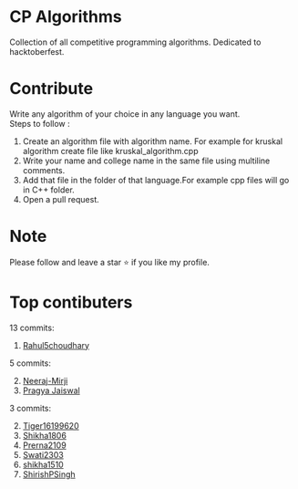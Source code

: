 # CP Algorithms
Collection of all competitive programming algorithms. Dedicated to hacktoberfest.

# Contribute

Write any algorithm of your choice in any language you want.<br>
Steps to follow :
1. Create an algorithm file with algorithm name. For example for kruskal algorithm create file like kruskal_algorithm.cpp
2. Write your name and college name in the same file using multiline comments.
3. Add that file in the folder of that language.For example cpp files will go in C++ folder.
4. Open a pull request.

# Note
Please follow and leave a star ⭐ if you like my profile.

# Top contibuters
13 commits:

1. [Rahul5choudhary](https://github.com/Rahul5choudhary) 

5 commits:

2. [Neeraj-Mirji](https://github.com/Neeraj-Mirji)
3. [Pragya Jaiswal](https://github.com/pragyajaiswa05l)

3 commits:

2. [Tiger16199620](https://github.com/Tiger16199620)
2. [Shikha1806](https://github.com/Shikha1806)
2. [Prerna2109](https://github.com/Prerna2109)
2. [Swati2303](https://github.com/Swati2303)
2. [shikha1510](https://github.com/shikha1510)
2. [ShirishPSingh](https://github.com/ShirishPSingh)


